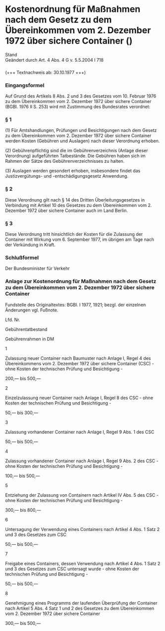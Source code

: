 Kostenordnung für Maßnahmen nach dem Gesetz zu dem Übereinkommen vom 2. Dezember 1972 über sichere Container ()
===============================================================================================================

Stand  
Geändert durch Art. 4 Abs. 4 G v. 5.5.2004 I 718

### 

(+++ Textnachweis ab: 30.10.1977 +++)

### Eingangsformel

Auf Grund des Artikels 8 Abs. 2 und 3 des Gesetzes vom 10. Februar 1976 zu dem Übereinkommen vom 2. Dezember 1972 über sichere Container (BGBl. 1976 II S. 253) wird mit Zustimmung des Bundesrates verordnet:

### § 1

(1) Für Amtshandlungen, Prüfungen und Besichtigungen nach dem Gesetz zu dem Übereinkommen vom 2. Dezember 1972 über sichere Container werden Kosten (Gebühren und Auslagen) nach dieser Verordnung erhoben.

(2) Gebührenpflichtig sind die im Gebührenverzeichnis (Anlage dieser Verordnung) aufgeführten Tatbestände. Die Gebühren haben sich im Rahmen der Sätze des Gebührenverzeichnisses zu halten.

(3) Auslagen werden gesondert erhoben, insbesondere findet das Justizvergütungs- und -entschädigungsgesetz Anwendung.

### § 2

Diese Verordnung gilt nach § 14 des Dritten Überleitungsgesetzes in Verbindung mit Artikel 10 des Gesetzes zu dem Übereinkommen vom 2. Dezember 1972 über sichere Container auch im Land Berlin.

### § 3

Diese Verordnung tritt hinsichtlich der Kosten für die Zulassung der Container mit Wirkung vom 6. September 1977, im übrigen am Tage nach der Verkündung in Kraft.

### Schlußformel

Der Bundesminister für Verkehr

### Anlage zur Kostenordnung für Maßnahmen nach dem Gesetz zu dem Übereinkommen vom 2. Dezember 1972 über sichere Container

Fundstelle des Originaltextes: BGBl. I 1977, 1921;
bezgl. der einzelnen Änderungen vgl. Fußnote.

Lfd. Nr.

Gebührentatbestand

Gebührenrahmen in DM

1

Zulassung neuer Container nach Baumuster nach Anlage I, Regel 4 des Übereinkommens vom 2. Dezember 1972 über sichere Container (CSC) - ohne Kosten der technischen Prüfung und Besichtigung -

200,— bis 500,—

2

Einzelzulassung neuer Container nach Anlage I, Regel 8 des CSC - ohne Kosten der technischen Prüfung und Besichtigung -

50,— bis 300,—

3

Zulassung vorhandener Container nach Anlage I, Regel 9 Abs. 1 des CSC

50,— bis 500,—

4

Zulassung vorhandener Container nach Anlage I, Regel 9 Abs. 2 des CSC - ohne Kosten der technischen Prüfung und Besichtigung -

100,— bis 500,—

5

Entziehung der Zulassung von Containern nach Artikel IV Abs. 5 des CSC - ohne Kosten der technischen Prüfung und Besichtigung -

300,— bis 800,—

6

Untersagung der Verwendung eines Containers nach Artikel 4 Abs. 1 Satz 2 und 3 des Gesetzes zum CSC

50,— bis 500,—

7

Freigabe eines Containers, dessen Verwendung nach Artikel 4 Abs. 1 Satz 2 und 3 des Gesetzes zum CSC untersagt wurde - ohne Kosten der technischen Prüfung und Besichtigung -

50,— bis 500,—

8

Genehmigung eines Programms der laufenden Überprüfung der Container nach Artikel 5 Abs. 4 Satz 1 und 2 des Gesetzes zu dem Übereinkommen vom 2. Dezember 1972 über sichere Container

300,— bis 500,—
